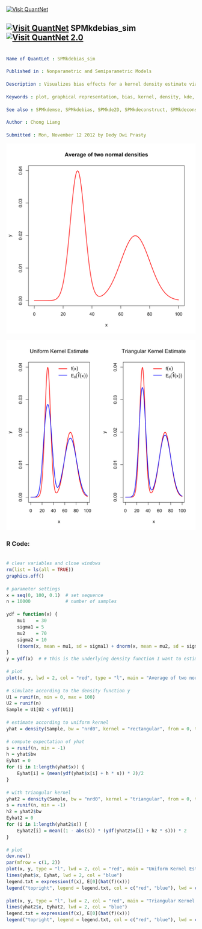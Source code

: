 
[<img src="https://github.com/QuantLet/Styleguide-and-FAQ/blob/master/pictures/banner.png" width="888" alt="Visit QuantNet">](http://quantlet.de/)

## [<img src="https://github.com/QuantLet/Styleguide-and-FAQ/blob/master/pictures/qloqo.png" alt="Visit QuantNet">](http://quantlet.de/) **SPMkdebias_sim** [<img src="https://github.com/QuantLet/Styleguide-and-FAQ/blob/master/pictures/QN2.png" width="60" alt="Visit QuantNet 2.0">](http://quantlet.de/)

```yaml

Name of QuantLet : SPMkdebias_sim

Published in : Nonparametric and Semiparametric Models

Description : Visualizes bias effects for a kernel density estimate via simulation n = 10000.

Keywords : plot, graphical representation, bias, kernel, density, kde, simulation, normal, uniform

See also : SPMkdemse, SPMkdebias, SPMkde2D, SPMkdeconstruct, SPMkdeconstruct-Sliders

Author : Chong Liang

Submitted : Mon, November 12 2012 by Dedy Dwi Prasty

```

![Picture1](SPMkdebias_sim_1-1.png)

![Picture2](SPMkdebias_sim_2-1.png)


### R Code:
```r

# clear variables and close windows
rm(list = ls(all = TRUE))
graphics.off()

# parameter settings
x = seq(0, 100, 0.1)  # set sequence
n = 10000             # number of samples

ydf = function(x) {
    mu1    = 30
    sigma1 = 5
    mu2    = 70
    sigma2 = 10
    (dnorm(x, mean = mu1, sd = sigma1) + dnorm(x, mean = mu2, sd = sigma2))/2
}
y = ydf(x)  # # this is the underlying density function I want to estimate

# plot
plot(x, y, lwd = 2, col = "red", type = "l", main = "Average of two normal densities")

# simulate according to the density function y
U1 = runif(n, min = 0, max = 100)
U2 = runif(n)
Sample = U1[U2 < ydf(U1)]

# estimate according to uniform kernel
yhat = density(Sample, bw = "nrd0", kernel = "rectangular", from = 0, to = 100)

# compute expectation of yhat
s = runif(n, min = -1)
h = yhat$bw
Eyhat = 0
for (i in 1:length(yhat$x)) {
    Eyhat[i] = (mean(ydf(yhat$x[i] + h * s)) * 2)/2
}

# with triangular kernel
yhat2 = density(Sample, bw = "nrd0", kernel = "triangular", from = 0, to = 100)
s = runif(n, min = -1)
h2 = yhat2$bw
Eyhat2 = 0
for (i in 1:length(yhat2$x)) {
    Eyhat2[i] = mean((1 - abs(s)) * (ydf(yhat2$x[i] + h2 * s))) * 2
}

# plot
dev.new()
par(mfrow = c(1, 2))
plot(x, y, type = "l", lwd = 2, col = "red", main = "Uniform Kernel Estimate", font.main = 1)
lines(yhat$x, Eyhat, lwd = 2, col = "blue")
legend.txt = expression(f(x), E[0](hat(f)(x)))
legend("topright", legend = legend.txt, col = c("red", "blue"), lwd = c(2, 2), bty = "n")

plot(x, y, type = "l", lwd = 2, col = "red", main = "Triangular Kernel Estimate", font.main = 1)
lines(yhat2$x, Eyhat2, lwd = 2, col = "blue")
legend.txt = expression(f(x), E[0](hat(f)(x)))
legend("topright", legend = legend.txt, col = c("red", "blue"), lwd = c(2, 2), bty = "n")


```
